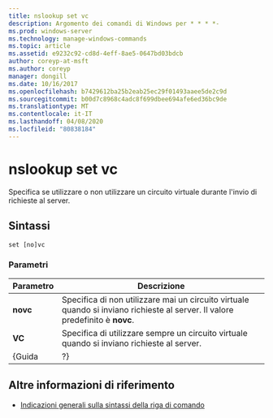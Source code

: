 ```yaml
---
title: nslookup set vc
description: Argomento dei comandi di Windows per * * * *-
ms.prod: windows-server
ms.technology: manage-windows-commands
ms.topic: article
ms.assetid: e9232c92-cd8d-4eff-8ae5-0647bd03bdcb
author: coreyp-at-msft
ms.author: coreyp
manager: dongill
ms.date: 10/16/2017
ms.openlocfilehash: b7429612ba25b2eab25ec29f01493aaee5de2c9d
ms.sourcegitcommit: b00d7c8968c4adc8f699dbee694afe6ed36bc9de
ms.translationtype: MT
ms.contentlocale: it-IT
ms.lasthandoff: 04/08/2020
ms.locfileid: "80838184"
---
```

# <a name="nslookup-set-vc"></a>nslookup set vc



Specifica se utilizzare o non utilizzare un circuito virtuale durante l'invio di richieste al server.

## <a name="syntax"></a>Sintassi

```
set [no]vc
```

### <a name="parameters"></a>Parametri

| Parametro |                                              Descrizione                                               |
|-----------|--------------------------------------------------------------------------------------------------------|
| **novc**  | Specifica di non utilizzare mai un circuito virtuale quando si inviano richieste al server. Il valore predefinito è **novc**. |
|  **VC**   |             Specifica di utilizzare sempre un circuito virtuale quando si inviano richieste al server.             |
|   {Guida   |                                                   ?}                                                   |

## <a name="additional-references"></a>Altre informazioni di riferimento

- [Indicazioni generali sulla sintassi della riga di comando](command-line-syntax-key.md)